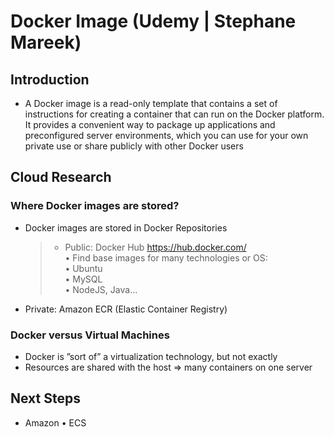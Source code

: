 # Docker Image (Udemy | Stephane Mareek)

## Introduction

- A Docker image is a read-only template that contains a set of instructions for creating a container that can run on the Docker platform. It provides a convenient way to package up applications and preconfigured server environments, which you can use for your own private use or share publicly with other Docker users

## Cloud Research

### Where Docker images are stored?

- Docker images are stored in Docker Repositories
  > - Public: Docker Hub https://hub.docker.com/
  >   <br>• Find base images for many technologies or OS:
  >   <br>• Ubuntu
  >   <br>• MySQL
  >   <br>• NodeJS, Java…
- Private: Amazon ECR (Elastic Container Registry)

### Docker versus Virtual Machines

- Docker is ”sort of” a virtualization technology, but not exactly
- Resources are shared with the host => many containers on one server

## Next Steps

- Amazon • ECS
